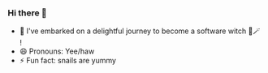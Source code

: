 ### Hi there 👋

- 🔭 I've embarked on a delightful journey to become a software witch 🔮🪄 !
- 😄 Pronouns: Yee/haw 
- ⚡ Fun fact: snails are yummy 


